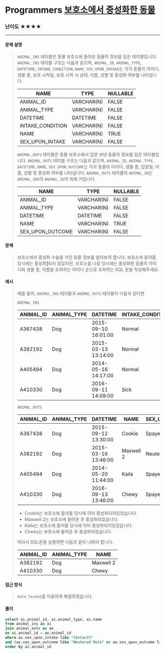 # Programmers [보호소에서 중성화한 동물](https://school.programmers.co.kr/learn/courses/30/lessons/59405)

### 난이도 ★★★★

---

#### 문제 설명

> `ANIMAL_INS` 테이블은 동물 보호소에 들어온 동물의 정보를 담은 테이블입니다. `ANIMAL_INS` 테이블 구조는 다음과 같으며, `ANIMAL_ID`, `ANIMAL_TYPE`, `DATETIME`, `INTAKE_CONDITION`, `NAME`, `SEX_UPON_INTAKE`는 각각 동물의 아이디, 생물 종, 보호 시작일, 보호 시작 시 상태, 이름, 성별 및 중성화 여부를 나타냅니다.
>
> | NAME             | TYPE       | NULLABLE |
> | ---------------- | ---------- | -------- |
> | ANIMAL_ID        | VARCHAR(N) | FALSE    |
> | ANIMAL_TYPE      | VARCHAR(N) | FALSE    |
> | DATETIME         | DATETIME   | FALSE    |
> | INTAKE_CONDITION | VARCHAR(N) | FALSE    |
> | NAME             | VARCHAR(N) | TRUE     |
> | SEX_UPON_INTAKE  | VARCHAR(N) | FALSE    |
>
> `ANIMAL_OUTS` 테이블은 동물 보호소에서 입양 보낸 동물의 정보를 담은 테이블입니다. `ANIMAL_OUTS` 테이블 구조는 다음과 같으며, `ANIMAL_ID`, `ANIMAL_TYPE`, `DATETIME`, `NAME`, `SEX_UPON_OUTCOME`는 각각 동물의 아이디, 생물 종, 입양일, 이름, 성별 및 중성화 여부를 나타냅니다. `ANIMAL_OUTS` 테이블의 `ANIMAL_ID`는 `ANIMAL_INS`의 `ANIMAL_ID`의 외래 키입니다.
>
> | NAME             | TYPE       | NULLABLE |
> | ---------------- | ---------- | -------- |
> | ANIMAL_ID        | VARCHAR(N) | FALSE    |
> | ANIMAL_TYPE      | VARCHAR(N) | FALSE    |
> | DATETIME         | DATETIME   | FALSE    |
> | NAME             | VARCHAR(N) | TRUE     |
> | SEX_UPON_OUTCOME | VARCHAR(N) | FALSE    |

#### 문제

>보호소에서 중성화 수술을 거친 동물 정보를 알아보려 합니다. 보호소에 들어올 당시에는 중성화[1](https://school.programmers.co.kr/learn/courses/30/lessons/59045#fn1)되지 않았지만, 보호소를 나갈 당시에는 중성화된 동물의 아이디와 생물 종, 이름을 조회하는 아이디 순으로 조회하는 SQL 문을 작성해주세요.

#### 예시

> 예를 들어, `ANIMAL_INS` 테이블과 `ANIMAL_OUTS` 테이블이 다음과 같다면
>
> ```
> ANIMAL_INS
> ```
>
> | ANIMAL_ID | ANIMAL_TYPE | DATETIME            | INTAKE_CONDITION | NAME      | SEX_UPON_INTAKE |
> | --------- | ----------- | ------------------- | ---------------- | --------- | --------------- |
> | A367438   | Dog         | 2015-09-10 16:01:00 | Normal           | Cookie    | Spayed Female   |
> | A382192   | Dog         | 2015-03-13 13:14:00 | Normal           | Maxwell 2 | Intact Male     |
> | A405494   | Dog         | 2014-05-16 14:17:00 | Normal           | Kaila     | Spayed Female   |
> | A410330   | Dog         | 2016-09-11 14:09:00 | Sick             | Chewy     | Intact Female   |
>
> ```
> ANIMAL_OUTS
> ```
>
> | ANIMAL_ID | ANIMAL_TYPE | DATETIME            | NAME      | SEX_UPON_OUTCOME |
> | --------- | ----------- | ------------------- | --------- | ---------------- |
> | A367438   | Dog         | 2015-09-12 13:30:00 | Cookie    | Spayed Female    |
> | A382192   | Dog         | 2015-03-16 13:46:00 | Maxwell 2 | Neutered Male    |
> | A405494   | Dog         | 2014-05-20 11:44:00 | Kaila     | Spayed Female    |
> | A410330   | Dog         | 2016-09-13 13:46:00 | Chewy     | Spayed Female    |
>
> - Cookie는 보호소에 들어올 당시에 이미 중성화되어있었습니다.
> - Maxwell 2는 보호소에 들어온 후 중성화되었습니다.
> - Kaila는 보호소에 들어올 당시에 이미 중성화되어있었습니다.
> - Chewy는 보호소에 들어온 후 중성화되었습니다.
>
> 따라서 SQL문을 실행하면 다음과 같이 나와야 합니다.
>
> | ANIMAL_ID | ANIMAL_TYPE | NAME      |
> | --------- | ----------- | --------- |
> | A382192   | Dog         | Maxwell 2 |
> | A410330   | Dog         | Chewy     |

#### 접근 방식

> `date_format`를 이용하여 해결하였습니다.

#### 풀이

```sql
select ai.animal_id, ai.animal_type, ai.name
from animal_ins as ai
join animal_outs as ao
on ai.animal_id = ao.animal_id
where ai.sex_upon_intake like "%Intact%"
and (ao.sex_upon_outcome like "Neutered Male" or ao.sex_upon_outcome like "Spayed Female")
order by ai.animal_id
```

